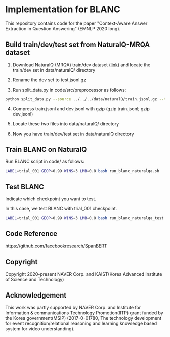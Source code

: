 # Implementation for BLANC

This repository contains code for the paper "Context-Aware Answer Extraction in Question Answering" (EMNLP 2020 long).

## Build train/dev/test set from NaturalQ-MRQA dataset

1. Download NaturalQ (MRQA) train/dev dataset ([link](https://github.com/mrqa/MRQA-Shared-Task-2019#datasets)) and locate the train/dev set in data/naturalQ/ directory

2. Rename the dev set to test.jsonl.gz

3. Run split_data.py in code/src/preprocessor as follows:

```bash
python split_data.py --source ../../../data/naturalQ/train.jsonl.gz --train_output train.jsonl --dev_output dev.jsonl --data_type mrqa
```

4. Compress train.jsonl and dev.jsonl with gzip (gzip train.jsonl; gzip dev.jsonl)

5. Locate these two files into data/naturalQ/ directory

6. Now you have train/dev/test set in data/naturalQ directory


## Train BLANC on NaturalQ

Run BLANC script in code/ as follows:

```bash
LABEL=trial_001 GEOP=0.99 WINS=3 LMB=0.8 bash run_blanc_naturalqa.sh
```

## Test BLANC

Indicate which checkpoint you want to test.

In this case, we test BLANC with trial_001 checkpoint.

```bash
LABEL=trial_001 GEOP=0.99 WINS=3 LMB=0.8 bash run_blanc_naturalqa_test.sh
```

## Code Reference

https://github.com/facebookresearch/SpanBERT

## Copyright

Copyright 2020-present NAVER Corp. and KAIST(Korea Advanced Institute of Science and Technology)

## Acknowledgement

This work was partly supported by NAVER Corp. and Institute for Information & communications Technology Promotion(IITP) grant funded by the Korea government(MSIP) (2017-0-01780, The technology development for event recognition/relational reasoning and learning knowledge based system for video understanding).

